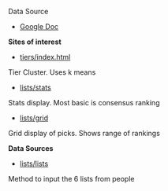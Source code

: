 Data Source

- [Google Doc](https://docs.google.com/spreadsheets/d/1GPHvjQtR_RuU4ZEeuJ5vQU1fqq9grs-kSUIcLabOKkk/edit?gid=1877856051#gid=1877856051)

**Sites of interest**

- [tiers/index.html](tiers/index.html)

Tier Cluster. Uses k means

- [lists/stats](lists/stats)

Stats display. Most basic is consensus ranking

- [lists/grid](lists/grid)

Grid display of picks. Shows range of rankings

**Data Sources**

- [lists/lists](lists/lists)

Method to input the 6 lists from people